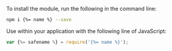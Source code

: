 To install the module, run the following in the command line:

```bash
npm i {%= name %} --save
```

Use within your application with the following line of JavaScript:

```js
var {%= safename %} = require('{%= name %}');
```


